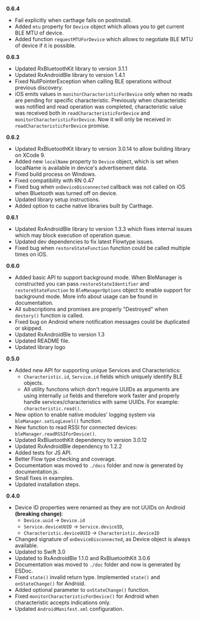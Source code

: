 **0.6.4**
- Fail explicitly when carthage fails on postinstall.
- Added `mtu` property for `Device` object which allows you to get current BLE MTU of device.
- Added function `requestMTUForDevice` which allows to negotiate BLE MTU of device if it is possible.

**0.6.3**
- Updated RxBluetoothKit library to version 3.1.1
- Updated RxAndroidBle library to version 1.4.1
- Fixed NullPointerException when calling BLE operations without previous discovery.
- iOS emits values in `monitorCharacteristicForDevice` only when no reads are pending for specific characteristic.
  Previously when characteristic was notified and read operation was completed, characteristic value was received
  both in `readCharacteristicForDevice` and `monitorCharacteristicForDevice`. Now it will only be received in 
  `readCharacteristicForDevice` promise.

**0.6.2**
- Updated RxBluetoothKit library to version 3.0.14 to allow building library on XCode 9.
- Added new `localName` property to `Device` object, which is set when localName is available
  in device's advertisement data.
- Fixed build process on Windows.
- Fixed compatibility with RN 0.47
- Fixed bug when `onDeviceDisconnected` callback was not called on iOS when Bluetooth was 
  turned off on device.
- Updated library setup instructions.
- Added option to cache native libraries built by Carthage.

**0.6.1**
- Updated RxAndroidBle library to version 1.3.3 which fixes internal issues which may
  block execution of operation queue.
- Updated dev dependencies to fix latest Flowtype issues.
- Fixed bug when `restoreStateFunction` function could be called multiple times on iOS.

**0.6.0**
- Added basic API to support background mode. When BleManager is constructed you can pass
  `restoreStateIdentifier` and `restoreStateFunction` to `BleManagerOptions` object to
  enable support for background mode. More info about usage can be found in documentation.
- All subscriptions and promises are properly "Destroyed" when `destory()` function is called.
- Fixed bug on Android where notification messages could be duplicated or skipped.
- Updated RxAndroidBle to version 1.3
- Updated README file.
- Updated library logo

**0.5.0**
- Added new API for supporting unique Services and Characteristics:
  * `Characteristic.id`, `Service.id` fields which uniquely identify BLE objects.
  * All utility functions which don't require UUIDs as arguments are using
    internally `id` fields and therefore work faster and properly handle
    services/characteristics with same UUIDs. For example: `characteristic.read()`.
- New option to enable native modules' logging system via `bleManager.setLogLevel()` function.
- New function to read RSSI for connected devices: `bleManager.readRSSIForDevice()`.
- Updated RxBluetoothKit dependency to version 3.0.12
- Updated RxAndroidBle dependency to 1.2.2
- Added tests for JS API.
- Better Flow type checking and coverage.
- Documentation was moved to `./docs` folder and now is generated by documentation.js.
- Small fixes in examples.
- Updated installation steps.

**0.4.0**
- Device ID properties were renamed as they are not UUIDs on Android **(breaking change)**:
   * `Device.uuid` -> `Device.id`
   * `Service.deviceUUID` -> `Service.deviceID`, 
   * `Characteristic.deviceUUID` -> `Characteristic.deviceID`
- Changed signature of `onDeviceDisconnected`, as Device object is always available.
- Updated to Swift 3.0
- Updated to RxAndroidBle 1.1.0 and RxBluetoothKit 3.0.6
- Documentation was moved to `./doc` folder and now is generated by ESDoc.
- Fixed `state()` invalid return type. Implemented `state()` and `onStateChange()` for Android.
- Added optional parameter to `onStateChange()` function.
- Fixed `monitorCharacteristicForDevice()` for Android when characteristic accepts indications only.
- Updated `AndroidManifest.xml` configuration.